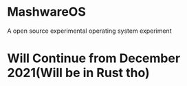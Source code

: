 # MashwareOS
A open source experimental operating system experiment

# Will Continue from December 2021(Will be in Rust tho)

